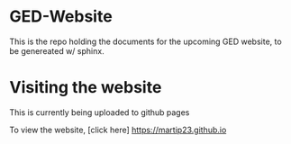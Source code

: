 # GED-Website
This is the repo holding the documents for the upcoming GED website, to be genereated w/ sphinx.

# Visiting the website
This is currently being uploaded to github pages

To view the website, [click here] <https://martip23.github.io>
